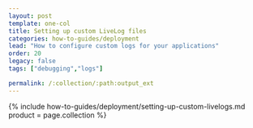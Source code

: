 ```yaml
---
layout: post
template: one-col
title: Setting up custom LiveLog files
categories: how-to-guides/deployment
lead: "How to configure custom logs for your applications"
order: 20
legacy: false
tags: ["debugging","logs"]

permalink: /:collection/:path:output_ext
---
```

{% include how-to-guides/deployment/setting-up-custom-livelogs.md product = page.collection %}